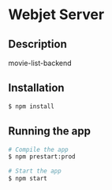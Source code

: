 # Webjet Server

## Description

movie-list-backend

## Installation

```bash
$ npm install
```

## Running the app

```bash
# Compile the app
$ npm prestart:prod

# Start the app
$ npm start
```
